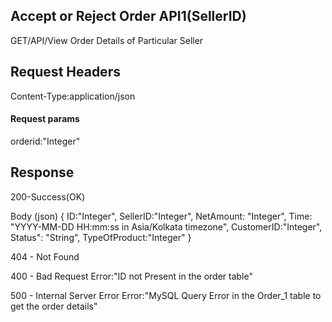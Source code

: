## Accept or Reject Order API1(SellerID)
   GET/API/View Order Details of Particular Seller

## Request Headers
   Content-Type:application/json

#### Request params
   orderid:"Integer"

## Response
   200-Success(OK)

Body (json)
{
   ID:"Integer",
   SellerID:"Integer",
   NetAmount: "Integer",
   Time: "YYYY-MM-DD HH:mm:ss in Asia/Kolkata timezone",
   CustomerID:"Integer",
   Status": "String",
   TypeOfProduct:"Integer"
}

404 - Not Found

400 - Bad Request 
      Error:"ID not Present in the order table"

500 - Internal Server Error
      Error:"MySQL Query Error in the Order_1 table to get the order details"


